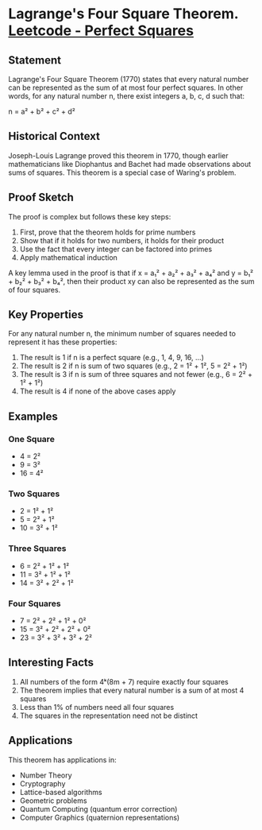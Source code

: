# Lagrange's Four Square Theorem. [Leetcode - Perfect Squares](https://leetcode.com/problems/perfect-squares)

## Statement

Lagrange's Four Square Theorem (1770) states that every natural number can be represented as the sum of at most four perfect squares. In other words, for any natural number n, there exist integers a, b, c, d such that:

n = a² + b² + c² + d²

## Historical Context

Joseph-Louis Lagrange proved this theorem in 1770, though earlier mathematicians like Diophantus and Bachet had made observations about sums of squares. This theorem is a special case of Waring's problem.

## Proof Sketch

The proof is complex but follows these key steps:

1. First, prove that the theorem holds for prime numbers
2. Show that if it holds for two numbers, it holds for their product
3. Use the fact that every integer can be factored into primes
4. Apply mathematical induction

A key lemma used in the proof is that if x = a₁² + a₂² + a₃² + a₄² and y = b₁² + b₂² + b₃² + b₄², then their product xy can also be represented as the sum of four squares.

## Key Properties

For any natural number n, the minimum number of squares needed to represent it has these properties:

1. The result is 1 if n is a perfect square (e.g., 1, 4, 9, 16, ...)
2. The result is 2 if n is sum of two squares (e.g., 2 = 1² + 1², 5 = 2² + 1²)
3. The result is 3 if n is sum of three squares and not fewer (e.g., 6 = 2² + 1² + 1²)
4. The result is 4 if none of the above cases apply

## Examples

### One Square

- 4 = 2²
- 9 = 3²
- 16 = 4²

### Two Squares

- 2 = 1² + 1²
- 5 = 2² + 1²
- 10 = 3² + 1²

### Three Squares

- 6 = 2² + 1² + 1²
- 11 = 3² + 1² + 1²
- 14 = 3² + 2² + 1²

### Four Squares

- 7 = 2² + 2² + 1² + 0²
- 15 = 3² + 2² + 2² + 0²
- 23 = 3² + 3² + 3² + 2²

## Interesting Facts

1. All numbers of the form 4ᵏ(8m + 7) require exactly four squares
2. The theorem implies that every natural number is a sum of at most 4 squares
3. Less than 1% of numbers need all four squares
4. The squares in the representation need not be distinct

## Applications

This theorem has applications in:

- Number Theory
- Cryptography
- Lattice-based algorithms
- Geometric problems
- Quantum Computing (quantum error correction)
- Computer Graphics (quaternion representations)